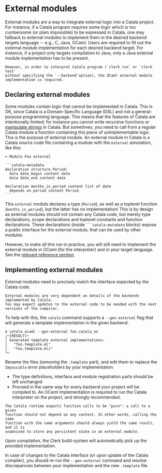 # External modules

<div id="tock" data-block_title="Features"></div>
<div id="tocw"></div>

External modules are a way to integrate external logic into a Catala
project. For instance, if a Catala program requires some logic which
is too cumbersome (or plain impossible) to be expressed in Catala, one
may fallback to external modules to implement them in the desired
backend targets language -- e.g., C, Java, OCaml. Users are required
to fill out the external module implementation for each desired
backend target. For instance, if a project only targets compilation to
Java, only a Java external module implementation has to be present.

~~~admonish warning
However, in order to interpret Catala program (`clerk run` or `clerk test`
without specifying the `--backend`option), the OCaml external module implementation is required.
~~~

## Declaring external modules

Some modules contain logic that cannot be implemented in Catala. This is OK,
since Catala is a Domain-Specific Language (DSL) and not a general-purpose
programming language. This means that the features of Catala are intentionally
limited; for instance you cannot write recursive functions or [manipulate strings](./4-2-catala-specific.md#why-are-there-no-strings) in Catala. But sometimes, you need to call
from a regular Catala module a function containing this piece of
unimplementable logic. This is the purpose of external module. An external
module in Catala is a Catala source code file containing a module with the
`external` annotation, like this:

~~~catala
> Module Foo external

```catala-metadata
declaration structure Period:
  data date_begin content date
  data date_end content date

declaration months_in_period content list of date
  depends on period content Period
```
~~~

This `external` module declares a type (`Period`), as well as a toplevel
function (`months_in_period`), but the latter has no implementation! This is by
design as external modules should not contain any Catala code, but merely type
declarations, scope declarations and toplevel constants and function
declarations. These declarations (inside `` ```catala-metadata `` blocks) expose
a public interface for the external module, that can be used by other modules.

However, to make all this run in practice, you will still need to implement
the external module in OCaml (for the interpreter) and in your target
language. See the [relevant reference section](./5-8-2-external-modules.md).

## Implementing external modules

External modules need to precisely match the interface expected by the Catala
code.

~~~admonish danger title="Low-level feature"
External modules are very dependent on details of the backends implemented by Catala.
You may expect updates to the external code to be needed with the next versions of the compiler.
~~~

To help with this, the `catala` command supports a `--gen-external` flag that
will generate a template implementation in the given backend:

```shell-session
$ catala ocaml --gen-external foo.catala_en
┌─[RESULT]─
│ Generated template external implementations:
│   "foo.template.ml"
│   "foo.template.mli"
└─
```

Rename the files (removing the `.template` part), and edit them to
replace the `Impossible` error placeholders by your implementation.

- The type definitions, interface and module registration parts should be left
  unchanged
- Proceed in the same way for every backend your project will be compiled to. An
  OCaml implementation is required to run the Catala interpreter on the project,
  and strongly recommended.

~~~admonish danger title="Keep it functional"
The Catala runtime expects function calls to be "pure": a call to a given
function should not depend on any context. In other words, calling the same
function with the same arguments should always yield the same result, and it is
unadvised to store any persistent state in an external module.
~~~

Upon compilation, the Clerk build-system will automatically pick up the provided
implementation.

In case of changes to the Catala interface (or upon update of the Catala
compiler), you should re-run the `--gen-external` command and resolve
discrepancies between your implementation and the new `.template` file.

